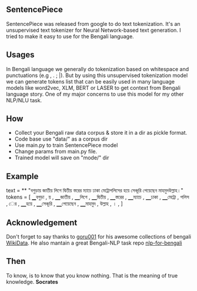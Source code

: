 ## SentencePiece
SentencePiece was released from google to do text tokenization. It's an unsupervised text tokenizer for Neural Network-based text generation. I tried to make it easy to use for the Bengali language. 

## Usages
In Bengali language we generally do tokenization based on whitespace and punctuations (e.g , . ; |). But by using this unsupervised tokenization model we can generate tokens list that can be easily used in many language models like word2vec, XLM, BERT or LASER to get context from Bengali language story. One of my major concerns to use this model for my other NLP/NLU task. 

## How
* Collect your Bengali raw data corpus & store it in a dir as pickle format.
* Code base use "data/" as a corpus dir
* Use main.py to train SentencePiece model
* Change params from main.py file.
* Trained model will save on "mode/" dir

## Example
text = ** "বগুড়ায় জাতীয় লিগে দ্বিতীয় স্তরের ম্যাচে ঢাকা মেট্রোপলিসের হয়ে সেঞ্চুরি পেয়েছেন মাহমুদউল্লাহ।" <br>
tokens = [ ▁বগুড়া , য় , ▁জাতীয় , ▁লিগে , ▁দ্বিতীয় , ▁স্তরের , ▁ম্যাচে , ▁ঢাকা , ▁মেট্রো , পলিস , ের , ▁হয়ে , ▁সেঞ্চুরি , ▁পেয়েছেন , ▁মাহমুদ , উল্লাহ , । , ]
 
## Acknowledgement
Don't forget to say thanks to [goru001](https://github.com/goru001) for his awesome collections of bengali [WikiData](https://drive.google.com/drive/folders/1GC76qIGbly4sKX9XsUP_OtsI80nJ6lQ4). He also mantain a great Bengali-NLP task repo [nlp-for-bengali](https://github.com/goru001/nlp-for-bengali)

## Then
To know, is to know that you know nothing.
That is the meaning of true knowledge.
**Socrates**
